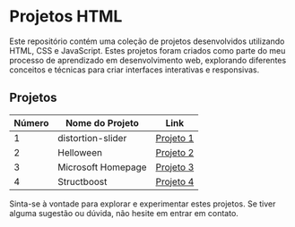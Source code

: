 # Projetos HTML

Este repositório contém uma coleção de projetos desenvolvidos utilizando HTML, CSS e JavaScript. Estes projetos foram criados como parte do meu processo de aprendizado em desenvolvimento web, explorando diferentes conceitos e técnicas para criar interfaces interativas e responsivas.

## Projetos

| Número | Nome do Projeto    | Link                                    |
| ------ | ------------------ | --------------------------------------- |
| 1      | distortion-slider  | [Projeto 1](/distortion-slider/)        |
| 2      | Helloween          | [Projeto 2](/helloween-landing-page/)   |
| 3      | Microsoft Homepage | [Projeto 3](/Microsoft-homepage-clone/) |
| 4      | Structboost        | [Projeto 4](/structboost/)              |

Sinta-se à vontade para explorar e experimentar estes projetos. Se tiver alguma sugestão ou dúvida, não hesite em entrar em contato.
